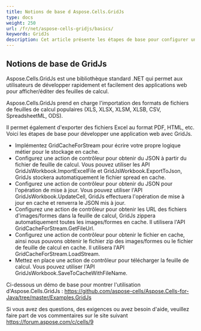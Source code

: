 ```yaml
---
title: Notions de base d Aspose.Cells.GridJs
type: docs
weight: 250
url: /fr/net/aspose-cells-gridjs/basics/
keywords: GridJs
description: Cet article présente les étapes de base pour configurer une application web pour GridJs.
---
```


## Notions de base de GridJs

Aspose.Cells.GridJs est une bibliothèque standard .NET qui permet aux utilisateurs de développer rapidement et facilement des applications web pour afficher/éditer des feuilles de calcul. 

Aspose.Cells.GridJs prend en charge l'importation des formats de fichiers de feuilles de calcul populaires (XLS, XLSX, XLSM, XLSB, CSV, SpreadsheetML, ODS).

Il permet également d'exporter des fichiers Excel au format PDF, HTML, etc. Voici les étapes de base pour développer une application web avec GridJs.

- Implémentez GridCacheForStream pour écrire votre propre logique métier pour le stockage en cache.
- Configurez une action de contrôleur pour obtenir du JSON à partir du fichier de feuille de calcul. Vous pouvez utiliser les API GridJsWorkbook.ImportExcelFile et GridJsWorkbook.ExportToJson, GridJs stockera automatiquement le fichier spread en cache.
- Configurez une action de contrôleur pour obtenir du JSON pour l'opération de mise à jour. Vous pouvez utiliser l'API GridJsWorkbook.UpdateCell, GridJs effectuera l'opération de mise à jour en cache et renverra le JSON mis à jour.
- Configurez une action de contrôleur pour obtenir les URL des fichiers d'images/formes dans la feuille de calcul, GridJs zippera automatiquement toutes les images/formes en cache. Il utilisera l'API GridCacheForStream.GetFileUrl.
- Configurez une action de contrôleur pour obtenir le fichier en cache, ainsi nous pouvons obtenir le fichier zip des images/formes ou le fichier de feuille de calcul en cache. Il utilisera l'API GridCacheForStream.LoadStream.
- Mettez en place une action de contrôleur pour télécharger la feuille de calcul. Vous pouvez utiliser l'API GridJsWorkbook.SaveToCacheWithFileName.

Ci-dessous un démo de base pour montrer l'utilisation d'Aspose.Cells.GridJs : https://github.com/aspose-cells/Aspose.Cells-for-Java/tree/master/Examples.GridJs


Si vous avez des questions, des exigences ou avez besoin d'aide, veuillez faire part de vos commentaires sur le site suivant https://forum.aspose.com/c/cells/9

